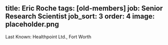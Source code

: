 title: Eric Roche
tags: [old-members]
job: Senior Research Scientist
job_sort: 3
order: 4
image: placeholder.png
---
Last Known: Healthpoint Ltd., Fort Worth